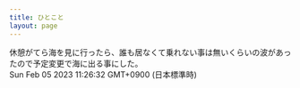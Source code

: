 ```yaml
---
title: ひとこと
layout: page
---
```

<div class="box" dt="1675563992635">
  休憩がてら海を見に行ったら、誰も居なくて乗れない事は無いくらいの波があったので予定変更で海に出る事にした。
  <div class="content is-small">Sun Feb 05 2023 11:26:32 GMT+0900 (日本標準時)</div>
</div>